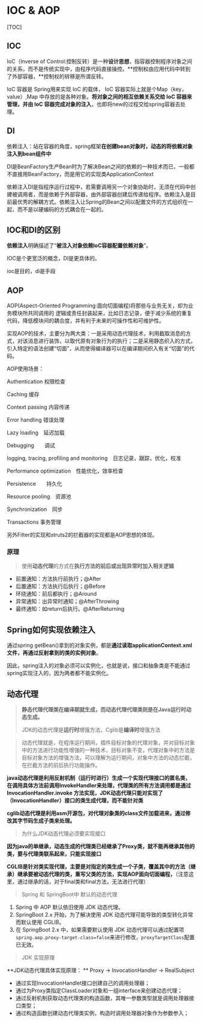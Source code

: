 # IOC & AOP

[TOC]

## IOC

 IoC（Inverse of Control:控制反转）是一种**设计思想**，指容器控制程序对象之间的关系，而不是传统实现中，由程序代码直接操控。**控制权由应用代码中转到了外部容器，**控制权的转移是所谓反转。

 IoC 容器是 Spring⽤来实现 IoC 的载体， IoC 容器实际上就是个Map（key，value）,Map 中存放的是各种对象。**将对象之间的相互依赖关系交给 IoC 容器来管理，并由 IoC 容器完成对象的注入**，也即将new的过程交给spring容器去处理。



## DI

依赖注入：站在容器的角度，spring框架**在创建bean对象时，动态的将依赖对象注入到bean组件中**

DI是BeanFactory生产Bean时为了解决Bean之间的依赖的一种技术而已，一般都不直接用BeanFactory，而是用它的实现类ApplicationContext

依赖注入DI是指程序运行过程中，若需要调用另一个对象协助时，无须在代码中创建被调用者，而是依赖于外部容器，由外部容器创建后传递给程序。依赖注入是目前最优秀的解耦方式。依赖注入让Spring的Bean之间以配置文件的方式组织在一起，而不是以硬编码的方式耦合在一起的。



## IOC和DI的区别

**依赖注入**明确描述了“**被注入对象依赖IoC容器配置依赖对象**”。

IOC是个更宽泛的概念，DI是更具体的。

ioc是目的，di是手段





## AOP

 AOP(Aspect-Oriented Programming:面向切面编程)将那些与业务无关，却为业务模块所共同调用的 逻辑或责任封装起来，比如日志记录，便于减少系统的重复代码，降低模块间的耦合度，并有利于未来的可操作性和可维护性。

实现AOP的技术，主要分为两大类：一是采用动态代理技术，利用截取消息的方式，对该消息进行装饰，以取代原有对象行为的执行；二是采用静态织入的方式，引入特定的语法创建“切面”，从而使得编译器可以在编译期间织入有关“切面”的代码。

AOP使用场景：

Authentication 权限检查

Caching 缓存

Context passing 内容传递

Error handling 错误处理

Lazy loading　延迟加载

Debugging　　调试

logging, tracing, profiling and monitoring　日志记录，跟踪，优化，校准

Performance optimization　性能优化，效率检查

Persistence　　持久化

Resource pooling　资源池

Synchronization　同步

Transactions 事务管理

另外Filter的实现和struts2的拦截器的实现都是AOP思想的体现。





### 原理

> 使用**动态代理**的方式在**执行方法的前后或出现异常时加入相关逻辑**

- 前置通知：方法执行前执行；@After
- 后置通知：方法执行后执行；@Before
- 环绕通知：前后都执行；@Around
- 异常通知：出异常时通知；@AfterThrowing
- 最终通知：如return后执行。@AfterReturning



## Spring如何实现依赖注入

通过spring getBean()拿到的对象实例，都是**通过读取applicationContext.xml文件，再通过反射拿到的类的实例对象**。

因此，spring注入的对象必须可以实例化，也就是说，接口和抽象类是不能通过spring实现注入的，因为两者都不能实例化。





## 动态代理

> **静态代理代理类在编译期就生成，而动态代理代理类则是在Java运行时动态生成。**
>
> JDK的动态代理是**运行时**增强方法，Cglib是**编译时**增强方法



> 动态代理就是，在程序运行期间，插件目标对象的代理对象，并对目标对象中的方法进行功能性增强的一种技术，目标对象不变，代理对象中的方法是目标对象方法的增强方法，可以理解为运行期间，对象中方法的动态拦截，在拦截方法的前后执行功能操作。



**java动态代理是利用反射机制（运行时进行）生成一个实现代理接口的匿名类，在调用具体方法前调用InvokeHandler来处理，代理类的所有方法调用都是通过 InvocationHandler.invoke 方法实现，JDK动态代理只能对实现了（InvocationHandler）接口的类生成代理，而不能针对类**



**cglib动态代理是利用asm开源包，对代理对象类的class文件加载进来，通过修改其字节码生成子类来处理。**



> 为什么JDK动态代理必须要实现接口

**因为java的单继承，动态生成的代理类已经继承了Proxy类，就不能再继承其他的类，要与代理类联系起来，只能实现接口**

**CGLIB是针对类实现代理，主要是对指定的类生成一个子类，覆盖其中的方法（继承）继承要被动态代理的类，重写父类的方法，实现AOP面向切面编程，**（注意这里，通过继承的话，对于final类和final方法，无法进行代理）



> Spring 和 SpringBoot中 默认的动态代理

1. Spring  中 AOP 默认依旧使用 JDK 动态代理。
2. SpringBoot 2.x 开始，为了解决使用 JDK 动态代理可能导致的类型转化异常而默认使用 CGLIB。
3. 在 SpringBoot 2.x 中，如果需要默认使用 JDK 动态代理可以通过配置项`spring.aop.proxy-target-class=false`来进行修改，`proxyTargetClass`配置已无效。



> JDK 实现原理

**JDK动态代理具体实现原理： ** Proxy -> InvocationHandler -> RealSubject

- 通过实现InvocationHandlet接口创建自己的调用处理器；
- 通过为Proxy类指定ClassLoader对象和一组interface来创建动态代理；
- 通过反射机制获取动态代理类的构造函数，其唯一参数类型就是调用处理器接口类型；
- 通过构造函数创建动态代理类实例，构造时调用处理器对象作为参数参入；
